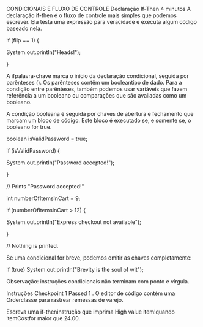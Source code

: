 CONDICIONAIS E FLUXO DE CONTROLE
Declaração If-Then
4 minutos
A declaração if-then é o fluxo de controle mais simples que podemos escrever. Ela testa uma expressão para veracidade e executa algum código baseado nela.

if (flip == 1) {

  System.out.println("Heads!");

}

A ifpalavra-chave marca o início da declaração condicional, seguida por parênteses ().
Os parênteses contêm um booleantipo de dado.
Para a condição entre parênteses, também podemos usar variáveis ​​que fazem referência a um booleano ou comparações que são avaliadas como um booleano.

A condição booleana é seguida por chaves de abertura e fechamento que marcam um bloco de código. Este bloco é executado se, e somente se, o booleano for true.

boolean isValidPassword = true;

if (isValidPassword) {

  System.out.println("Password accepted!");

}

// Prints "Password accepted!"

int numberOfItemsInCart = 9;

if (numberOfItemsInCart > 12) {

  System.out.println("Express checkout not available");

}

// Nothing is printed.

Se uma condicional for breve, podemos omitir as chaves completamente:

if (true) System.out.println("Brevity is the soul of wit");

Observação: instruções condicionais não terminam com ponto e vírgula.

Instruções
Checkpoint 1 Passed
1 .
O editor de código contém uma Orderclasse para rastrear remessas de varejo.

Escreva uma if-theninstrução que imprima High value item!quando itemCostfor maior que 24.00.